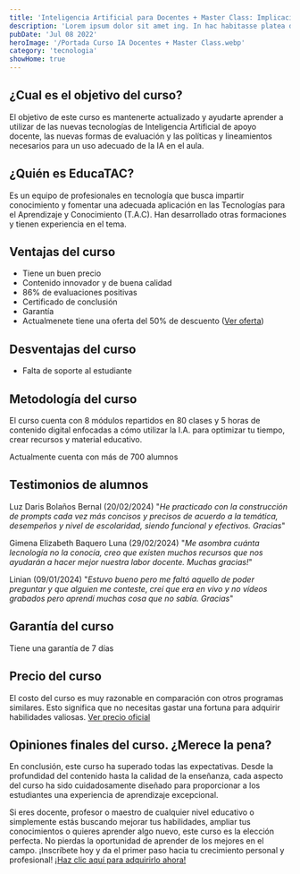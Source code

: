 ```yaml
---
title: 'Inteligencia Artificial para Docentes + Master Class: Implicaciones del uso de la Inteligencia Artificial en la Educación'
description: 'Lorem ipsum dolor sit amet ing. In hac habitasse platea dictumst vestibulum. Sagittis purus sit amet volutpat. Netus et mblandit massa. Cursus vitae congue mauris rhoncus. Accumsa tique et egestas quis ipsum suspendisse ultrices. Eget lorem dolor sed viverra ipsum. Vel turpis'
pubDate: 'Jul 08 2022'
heroImage: '/Portada Curso IA Docentes + Master Class.webp'
category: 'tecnologia'
showHome: true
---
```

## ¿Cual es el objetivo del curso?

El objetivo de este curso es mantenerte actualizado y ayudarte aprender a utilizar de las nuevas tecnologías de Inteligencia Artificial de apoyo docente, las nuevas formas de evaluación y las políticas y lineamientos necesarios para un uso adecuado de la IA en el aula.

## ¿Quién es EducaTAC?

Es un equipo de profesionales en tecnología que busca impartir conocimiento y fomentar una adecuada aplicación en las Tecnologías para el Aprendizaje y Conocimiento (T.A.C). Han desarrollado otras formaciones y tienen experiencia en el tema.

## Ventajas del curso

* Tiene un buen precio
* Contenido innovador y de buena calidad
* 86% de evaluaciones positivas
* Certificado de conclusión
* Garantía
* Actualmenete tiene una oferta del 50% de descuento ([Ver oferta](https://www.genome.gov/))

## Desventajas del curso

* Falta de soporte al estudiante

## Metodología del curso

El curso cuenta con 8 módulos repartidos en 80 clases y 5 horas de contenido digital enfocadas a cómo utilizar la I.A. para optimizar tu tiempo, crear recursos y material educativo.

Actualmente cuenta con más de 700 alumnos

## Testimonios de alumnos

Luz Daris Bolaños Bernal (20/02/2024) "_He practicado con la construcción de prompts cada vez más concisos y precisos de acuerdo a la temática, desempeños y nivel de escolaridad, siendo funcional y efectivos. Gracias_"

Gimena Elizabeth Baquero Luna (29/02/2024) "_Me asombra cuánta lecnología no la conocía, creo que existen muchos recursos que nos ayudarán a hacer mejor nuestra labor docente. Muchas gracias!_"

Linian (09/01/2024) "_Estuvo bueno pero me faltó aquello de poder preguntar y que alguien me conteste, creí que era en vivo y no vídeos grabados pero aprendí muchas cosa que no sabía. Gracias_"

## Garantía del curso

Tiene una garantía de 7 días

## Precio del curso

El costo del curso es muy razonable en comparación con otros programas similares. Esto significa que no necesitas gastar una fortuna para adquirir habilidades valiosas. [Ver precio oficial](https://www.genome.gov/)

## Opiniones finales del curso. ¿Merece la pena?

En conclusión, este curso ha superado todas las expectativas. Desde la profundidad del contenido hasta la calidad de la enseñanza, cada aspecto del curso ha sido cuidadosamente diseñado para proporcionar a los estudiantes una experiencia de aprendizaje excepcional.

Si eres docente, profesor o maestro de cualquier nivel educativo o simplemente estás buscando mejorar tus habilidades, ampliar tus conocimientos o quieres aprender algo nuevo, este curso es la elección perfecta. No pierdas la oportunidad de aprender de los mejores en el campo. ¡Inscríbete hoy y da el primer paso hacia tu crecimiento personal y profesional! [¡Haz clic aquí para adquirirlo ahora!](https://www.genome.gov/)
